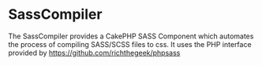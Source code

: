 SassCompiler
============

The SassCompiler provides a CakePHP SASS Component which automates the process of compiling SASS/SCSS files to css. It uses the PHP interface provided by https://github.com/richthegeek/phpsass
